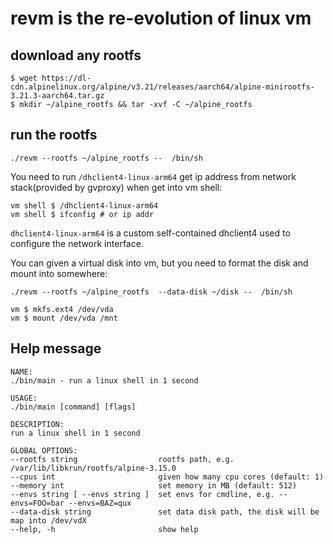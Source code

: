 # revm is the re-evolution of linux vm

## download any rootfs
```shell
$ wget https://dl-cdn.alpinelinux.org/alpine/v3.21/releases/aarch64/alpine-minirootfs-3.21.3-aarch64.tar.gz
$ mkdir ~/alpine_rootfs && tar -xvf -C ~/alpine_rootfs
```

## run the rootfs


```shell
./revm --rootfs ~/alpine_rootfs --  /bin/sh
```

You need to run `/dhclient4-linux-arm64` get ip address from network stack(provided by gvproxy) when get into vm shell:
```shell
vm shell $ /dhclient4-linux-arm64
vm shell $ ifconfig # or ip addr
```
`dhclient4-linux-arm64` is a custom self-contained dhclient4 used to configure the network interface. 


You can given a virtual disk into vm, but you need to format the disk and mount into somewhere:
```shell
./revm --rootfs ~/alpine_rootfs  --data-disk ~/disk --  /bin/sh

vm $ mkfs.ext4 /dev/vda
vm $ mount /dev/vda /mnt
```

## Help message

```
NAME:
./bin/main - run a linux shell in 1 second

USAGE:
./bin/main [command] [flags]

DESCRIPTION:
run a linux shell in 1 second

GLOBAL OPTIONS:
--rootfs string                  rootfs path, e.g. /var/lib/libkrun/rootfs/alpine-3.15.0
--cpus int                       given how many cpu cores (default: 1)
--memory int                     set memory in MB (default: 512)
--envs string [ --envs string ]  set envs for cmdline, e.g. --envs=FOO=bar --envs=BAZ=qux
--data-disk string               set data disk path, the disk will be map into /dev/vdX
--help, -h                       show help
```



